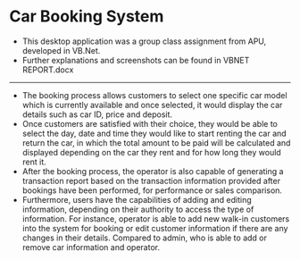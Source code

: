 # Car Booking System

- This desktop application was a group class assignment from APU, developed in VB.Net.
- Further explanations and screenshots can be found in VBNET REPORT.docx 

---


- The booking process allows customers to select one specific car model which is currently available and once selected, it would display the car details such as car ID, price and deposit. 
- Once customers are satisfied with their choice, they would be able to select the day, date and time they would like to start renting the car and return the car, in which the total amount to be paid will be calculated and displayed depending on the car they rent and for how long they would rent it.
- After the booking process, the operator is also capable of generating a transaction report based on the transaction information provided after bookings have been performed, for performance or sales comparison. 
- Furthermore, users have the capabilities of adding and editing information, depending on their authority to access the type of information. For instance, operator is able to add new walk-in customers into the system for booking or edit customer information if there are any changes in their details. Compared to admin, who is able to add or remove car information and operator.
